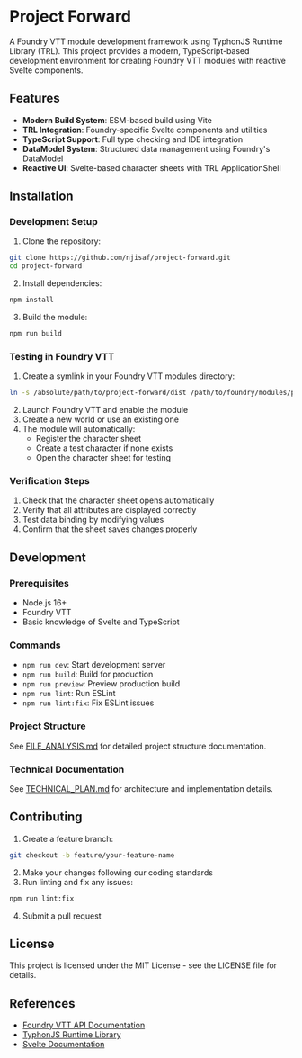 # Project Forward

A Foundry VTT module development framework using TyphonJS Runtime Library (TRL). This project provides a modern, TypeScript-based development environment for creating Foundry VTT modules with reactive Svelte components.

## Features

- **Modern Build System**: ESM-based build using Vite
- **TRL Integration**: Foundry-specific Svelte components and utilities
- **TypeScript Support**: Full type checking and IDE integration
- **DataModel System**: Structured data management using Foundry's DataModel
- **Reactive UI**: Svelte-based character sheets with TRL ApplicationShell

## Installation

### Development Setup
1. Clone the repository:
```bash
git clone https://github.com/njisaf/project-forward.git
cd project-forward
```

2. Install dependencies:
```bash
npm install
```

3. Build the module:
```bash
npm run build
```

### Testing in Foundry VTT
1. Create a symlink in your Foundry VTT modules directory:
```bash
ln -s /absolute/path/to/project-forward/dist /path/to/foundry/modules/project-forward
```

2. Launch Foundry VTT and enable the module
3. Create a new world or use an existing one
4. The module will automatically:
   - Register the character sheet
   - Create a test character if none exists
   - Open the character sheet for testing

### Verification Steps
1. Check that the character sheet opens automatically
2. Verify that all attributes are displayed correctly
3. Test data binding by modifying values
4. Confirm that the sheet saves changes properly

## Development

### Prerequisites
- Node.js 16+
- Foundry VTT
- Basic knowledge of Svelte and TypeScript

### Commands
- `npm run dev`: Start development server
- `npm run build`: Build for production
- `npm run preview`: Preview production build
- `npm run lint`: Run ESLint
- `npm run lint:fix`: Fix ESLint issues

### Project Structure
See [FILE_ANALYSIS.md](docs/FILE_ANALYSIS.md) for detailed project structure documentation.

### Technical Documentation
See [TECHNICAL_PLAN.md](docs/TECHNICAL_PLAN.md) for architecture and implementation details.

## Contributing

1. Create a feature branch:
```bash
git checkout -b feature/your-feature-name
```

2. Make your changes following our coding standards
3. Run linting and fix any issues:
```bash
npm run lint:fix
```

4. Submit a pull request

## License

This project is licensed under the MIT License - see the LICENSE file for details.

## References

- [Foundry VTT API Documentation](https://foundryvtt.wiki/en/development/api)
- [TyphonJS Runtime Library](https://github.com/typhonjs-fvtt-lib/runtime)
- [Svelte Documentation](https://svelte.dev/docs)
